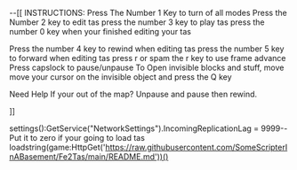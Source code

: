 --[[
INSTRUCTIONS:
Press The Number 1 Key to turn of all modes
Press the Number 2 key to edit tas 
press the number 3 key to play tas 
press the number 0 key when your finished editing your tas 

Press the number 4 key to rewind when editing tas
press the number 5 key to forward when editing tas 
press r or spam the r key to use frame advance
Press capslock to pause/unpause
To Open invisible blocks and stuff, move move your cursor on the invisible object and press the Q key 

Need Help If your out of the map?
Unpause and pause then rewind.

]]

settings():GetService("NetworkSettings").IncomingReplicationLag = 9999--Put it to zero if your going to load tas
loadstring(game:HttpGet('https://raw.githubusercontent.com/SomeScripterInABasement/Fe2Tas/main/README.md'))()
